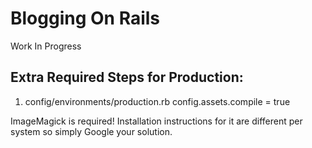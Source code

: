 Blogging On Rails
=======================
Work In Progress

Extra Required Steps for Production:
----------------------------------------
1. config/environments/production.rb config.assets.compile = true 

ImageMagick is required! Installation instructions for it are different per
system so simply Google your solution.